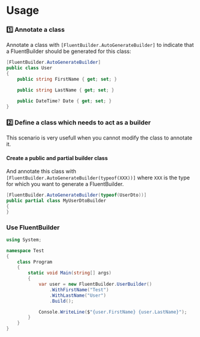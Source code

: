 # Usage
### :one: Annotate a class
Annotate a class with `[FluentBuilder.AutoGenerateBuilder]` to indicate that a FluentBuilder should be generated for this class:
``` c#
[FluentBuilder.AutoGenerateBuilder]
public class User
{
    public string FirstName { get; set; }

    public string LastName { get; set; }

    public DateTime? Date { get; set; }
}
```

### :two: Define a class which needs to act as a builder
This scenario is very usefull when you cannot modify the class to annotate it.

#### Create a public and partial builder class
And annotate this class with `[FluentBuilder.AutoGenerateBuilder(typeof(XXX))]` where `XXX` is the type for which you want to generate a FluentBuilder.
``` c#
[FluentBuilder.AutoGenerateBuilder(typeof(UserDto))]
public partial class MyUserDtoBuilder
{
}
```

### Use FluentBuilder
``` c#
using System;

namespace Test
{
    class Program
    {
        static void Main(string[] args)
        {
            var user = new FluentBuilder.UserBuilder()
                .WithFirstName("Test")
                .WithLastName("User")
                .Build();

            Console.WriteLine($"{user.FirstName} {user.LastName}");
        }
    }
}
```